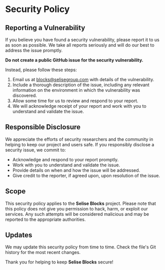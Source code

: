 # Security Policy

## Reporting a Vulnerability

If you believe you have found a security vulnerability, please report it to us as soon as possible. We take all reports seriously and will do our best to address the issue promptly.

**Do not create a public GitHub issue for the security vulnerability.**

Instead, please follow these steps:

1. Email us at [blocks@selisegroup.com](mailto:blocks@selisegroup.com) with details of the vulnerability.
2. Include a thorough description of the issue, including any relevant information on the environment in which the vulnerability was discovered.
3. Allow some time for us to review and respond to your report.
4. We will acknowledge receipt of your report and work with you to understand and validate the issue.

## Responsible Disclosure

We appreciate the efforts of security researchers and the community in helping to keep our project and users safe. If you responsibly disclose a security issue, we commit to:

- Acknowledge and respond to your report promptly.
- Work with you to understand and validate the issue.
- Provide details on when and how the issue will be addressed.
- Give credit to the reporter, if agreed upon, upon resolution of the issue.

## Scope

This security policy applies to the **Selise Blocks** project. Please note that this policy does not give you permission to hack, harm, or exploit our services. Any such attempts will be considered malicious and may be reported to the appropriate authorities.

## Updates

We may update this security policy from time to time. Check the file's Git history for the most recent changes.

Thank you for helping to keep **Selise Blocks** secure!
